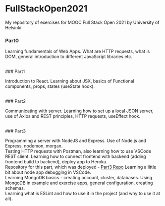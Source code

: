 # FullStackOpen2021
My repository of exercises for MOOC Full Stack Open 2021 by University of Helsinki

### Part0
<p>Learning fundamentals of Web Apps. What are HTTP requests, what is DOM, general introduction to different JavaScript libraries etc.</p>
</br>
### Part1
<p>Introduction to React. Learning about JSX, basics of Functional components, props, states (useState hook).</p>
</br>
### Part2
<p>Communicating with server. Learning how to set up a local JSON server, use of Axios and REST principles, HTTP requests, useEffect hook.</p>
</br>
### Part3
<p>Programming a server with NodeJS and Express. Use of Node.js and Express, nodemon, morgan. </br> 
   Testing HTTP requests with Postman, also learning how to use VSCode REST client. 
   Learning how to connect frontend with backend (adding frontend build to backend), deploy app to Heroku. </br>
   Repository for this part, which was deployed - <a href="https://github.com/alexattt/FullStack-part3" target="_blank">Part3 Repo</a>
   Learning a little bit about node app debugging in VSCode. </br>
   Learning MongoDB basics - creating account, cluster, databases. Using MongoDB in example and exercise apps, general configuration, creating schemas. </br>
   Learning what is ESLint and how to use it in the project (and why to use it at all).
</p>

